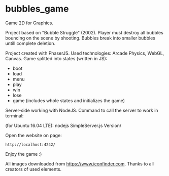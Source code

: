 # bubbles_game
Game 2D for Graphics. 

Project based on "Bubble Struggle" (2002).
Player must destroy all bubbles bouncing on the scene by shooting.
Bubbles break into smaller bubbles untill complete deletion. 

Project created with PhaserJS. Used technologies: Arcade Physics, WebGL, Canvas.
Game splitted into states (written in JS):
- boot
- load
- menu
- play
- win
- lose
- game (includes whole states and initializes the game)

Server-side working with NodeJS. 
Command to call the server to work in terminal:

(for Ubuntu 16.04 LTE):
	nodejs SimpleServer.js Version/

Open the website on page:

	http://localhost:4242/

Enjoy the game :)


All images downloaded from https://www.iconfinder.com. Thanks to all creators of used elements.

